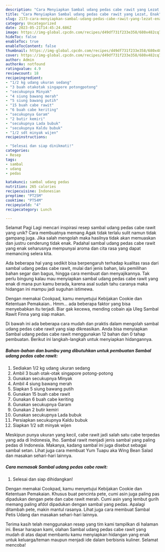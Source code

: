```yaml
---
description: "Cara Menyiapkan Sambal udang pedas cabe rawit yang Lezat, Enak"
title: "Cara Menyiapkan Sambal udang pedas cabe rawit yang Lezat, Enak"
slug: 2173-cara-menyiapkan-sambal-udang-pedas-cabe-rawit-yang-lezat-enak
category: Uncategorized
date: 2023-05-21T14:45:24.686Z
image: https://img-global.cpcdn.com/recipes/d49df731f233e358/680x482cq70/sambal-udang-pedas-cabe-rawit-foto-resep-utama.jpg
hideToc: false
enableToc: true
enableTocContent: false
thumbnail: https://img-global.cpcdn.com/recipes/d49df731f233e358/680x482cq70/sambal-udang-pedas-cabe-rawit-foto-resep-utama.jpg
cover: https://img-global.cpcdn.com/recipes/d49df731f233e358/680x482cq70/sambal-udang-pedas-cabe-rawit-foto-resep-utama.jpg
author: Admin
authorAv: notfound
ratingvalue: 4.9
reviewcount: 18
recipeingredient:
- "1/2 kg udang ukuran sedang"
- "3 buah otakotak singapore potongpotong"
- "secukupnya Minyak"
- "4 siung bawang merah"
- "5 siung bawang putih"
- "15 buah cabe rawit"
- "6 buah cabe keriting"
- "secukupnya Garam"
- "2 butir kemiri"
- "secukupnya Lada bubuk"
- "secukupnya Kaldu bubuk"
- "1/2 sdt minyak wijen"
recipeinstructions:

- "Selesai dan siap dinikmati!"
categories:
- Resep
tags:
- sambal
- udang
- pedas

katakunci: sambal udang pedas 
nutrition: 265 calories
recipecuisine: Indonesian
preptime: "PT25M"
cooktime: "PT54M"
recipeyield: "4"
recipecategory: Lunch

---
```



Selamat Pagi Lagi mencari inspirasi resep sambal udang pedas cabe rawit yang unik? Cara membuatnya memang Agak tidak terlalu sulit namun tidak gampang juga. Jika salah mengolah maka hasilnya tidak akan memuaskan dan justru cenderung tidak enak. Padahal sambal udang pedas cabe rawit yang enak seharusnya mempunyai aroma dan cita rasa yang dapat memancing selera kita.


Ada beberapa hal yang sedikit bisa berpengaruh terhadap kualitas rasa dari sambal udang pedas cabe rawit, mulai dari jenis bahan, lalu pemilihan bahan segar dan bagus, hingga cara membuat dan menyajikannya. Tak perlu bingung kalau mau menyiapkan sambal udang pedas cabe rawit yang enak di mana pun kamu berada, karena asal sudah tahu caranya maka hidangan ini mampu jadi suguhan istimewa.

Dengan memakai Cookpad, kamu menyetujui Kebijakan Cookie dan Ketentuan Pemakaian.. Hmm… ada beberapa faktor yang bisa menyebabkan itu terjadi. Biar gak kecewa, mending cobain aja Uleg Sambal Rawit Finna yang siap makan.


Di bawah ini ada beberapa cara mudah dan praktis dalam mengolah sambal udang pedas cabe rawit yang siap dikreasikan. Anda bisa menyiapkan Sambal udang pedas cabe rawit menggunakan 12 bahan dan 0 tahap pembuatan. Berikut ini langkah-langkah untuk menyiapkan hidangannya.

<!--inarticleads1-->

##### Bahan-bahan dan bumbu yang dibutuhkan untuk pembuatan Sambal udang pedas cabe rawit:

1. Sediakan 1/2 kg udang ukuran sedang
1. Ambil 3 buah otak-otak singapore potong-potong
1. Gunakan secukupnya Minyak
1. Ambil 4 siung bawang merah
1. Siapkan 5 siung bawang putih
1. Gunakan 15 buah cabe rawit
1. Gunakan 6 buah cabe keriting
1. Gunakan secukupnya Garam
1. Gunakan 2 butir kemiri
1. Gunakan secukupnya Lada bubuk
1. Persiapkan secukupnya Kaldu bubuk
1. Siapkan 1/2 sdt minyak wijen


Meskipun punya ukuran yang kecil, cabe rawit jadi salah satu cabe terpedas yang ada di Indonesia, lho. Sambal rawit menjadi jenis sambal yang paling pedas di Indonesia. Makanya, kadang sambal ini juga disebut sebagai sambal setan. Lihat juga cara membuat Yum Tuapu aka Wing Bean Salad dan masakan sehari-hari lainnya. 

<!--inarticleads2-->

##### Cara memasak Sambal udang pedas cabe rawit:


1. Selesai dan siap dihidangkan!

Dengan memakai Cookpad, kamu menyetujui Kebijakan Cookie dan Ketentuan Pemakaian. Khusus buat pencinta pete, cumi asin juga paling pas dipadukan dengan pete dan cabe rawit merah. Cumi asin yang lembut gurih memang paling afdol dipadukan dengan sambal yang pedas. Apalagi ditambah pete, makin mantul rasanya. Lihat juga cara membuat Sambal Petis Udang dan masakan sehari-hari lainnya. 

Terima kasih telah menggunakan resep yang tim kami tampilkan di halaman ini. Besar harapan kami, olahan Sambal udang pedas cabe rawit yang mudah di atas dapat membantu kamu menyiapkan hidangan yang enak untuk keluarga/teman maupun menjadi ide dalam berbisnis kuliner. Selamat mencoba!
